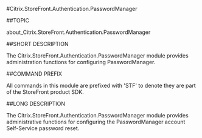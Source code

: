 #Citrix.StoreFront.Authentication.PasswordManager
##TOPIC
about_Citrix.StoreFront.Authentication.PasswordManager
##SHORT DESCRIPTION
The Citrix.StoreFront.Authentication.PasswordManager module provides administration functions for configuring PasswordManager.
##COMMAND PREFIX
All commands in this module are prefixed with 'STF' to denote they are part of the StoreFront product SDK.
##LONG DESCRIPTION
The Citrix.StoreFront.Authentication.PasswordManager module provides administrative functions for configuring the PasswordManager account Self-Service password reset.
